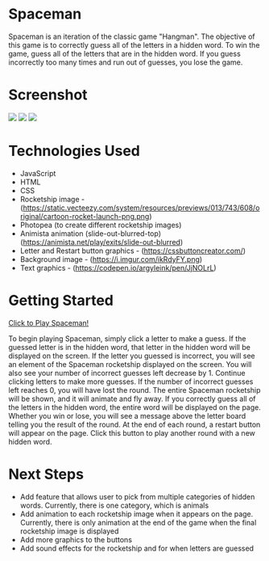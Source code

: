 # Spaceman
Spaceman is an iteration of the classic game "Hangman". The objective of this game is to correctly guess all of the letters in a hidden word. To win the game, guess all of the letters that are in the hidden word. If you guess incorrectly too many times and run out of guesses, you lose the game.

# Screenshot

<img src="https://i.imgur.com/HaCVMKB.png">
<img src="https://i.imgur.com/RoKfz0J.png">
<img src="https://i.imgur.com/OcA3VqG.png">

# Technologies Used

- JavaScript
- HTML
- CSS
- Rocketship image - (https://static.vecteezy.com/system/resources/previews/013/743/608/original/cartoon-rocket-launch-png.png)
- Photopea (to create different rocketship images)
- Animista animation (slide-out-blurred-top) (https://animista.net/play/exits/slide-out-blurred)
- Letter and Restart button graphics - (https://cssbuttoncreator.com/)
- Background image - (https://i.imgur.com/ikRdyFY.png)
- Text graphics - (https://codepen.io/argyleink/pen/JjNOLrL)

# Getting Started

[Click to Play Spaceman!](https://mbalzano19.github.io/Spaceman/)

To begin playing Spaceman, simply click a letter to make a guess. If the guessed letter is in the hidden word, that letter in the hidden word will be displayed on the screen. If the letter you guessed is incorrect, you will see an element of the Spaceman rocketship displayed on the screen. You will also see your number of incorrect guesses left decrease by 1. Continue clicking letters to make more guesses. If the number of incorrect guesses left reaches 0, you will have lost the round. The entire Spaceman rocketship will be shown, and it will animate and fly away. If you correctly guess all of the letters in the hidden word, the entire word will be displayed on the page. Whether you win or lose, you will see a message above the letter board telling you the result of the round. At the end of each round, a restart button will appear on the page. Click this button to play another round with a new hidden word.

# Next Steps

- Add feature that allows user to pick from multiple categories of hidden words. Currently, there is one category, which is animals
- Add animation to each rocketship image when it appears on the page. Currently, there is only animation at the end of the game when the final rocketship image is displayed
- Add more graphics to the buttons
- Add sound effects for the rocketship and for when letters are guessed